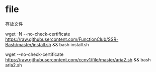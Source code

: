 # file
存放文件

wget -N --no-check-certificate https://raw.githubusercontent.com/FunctionClub/SSR-Bash/master/install.sh && bash install.sh

wget --no-check-certificate https://raw.githubusercontent.com/ccnv1/file/master/aria2.sh && bash aria2.sh
